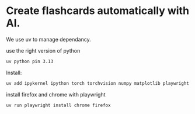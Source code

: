 # Create flashcards automatically with AI.

We use uv to manage dependancy.

use the right version of python
```bash
uv python pin 3.13
```

Install:

```bash
uv add ipykernel ipython torch torchvision numpy matplotlib playwright langchain-core langchain-groq langchain beautifulsoup4 genanki pydub transformers nest_asyncio 

```

install firefox and chrome with playwright
```bash
uv run playwright install chrome firefox
```